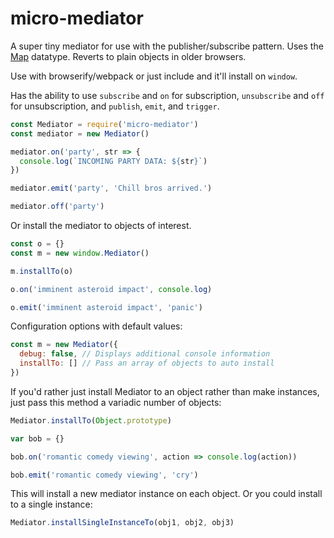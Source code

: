 # micro-mediator
A super tiny mediator for use with the publisher/subscribe pattern. Uses the [Map](https://developer.mozilla.org/en-US/docs/Web/JavaScript/Reference/Global_Objects/Map) datatype. Reverts to plain objects in older browsers. 

Use with browserify/webpack or just include and it'll install on `window`.

Has the ability to use `subscribe` and `on` for subscription, `unsubscribe` and `off` for unsubscription, and `publish`, `emit`, and `trigger`.

```javascript
const Mediator = require('micro-mediator')
const mediator = new Mediator()

mediator.on('party', str => {
  console.log(`INCOMING PARTY DATA: ${str}`)
})

mediator.emit('party', 'Chill bros arrived.')

mediator.off('party')
```

Or install the mediator to objects of interest.

```javascript
const o = {}
const m = new window.Mediator()

m.installTo(o)

o.on('imminent asteroid impact', console.log)

o.emit('imminent asteroid impact', 'panic')
```

Configuration options with default values: 

```javascript
const m = new Mediator({
  debug: false, // Displays additional console information
  installTo: [] // Pass an array of objects to auto install
})

```

If you'd rather just install Mediator to an object rather than make instances, just pass this method a variadic number of objects:

```javascript
Mediator.installTo(Object.prototype)

var bob = {}

bob.on('romantic comedy viewing', action => console.log(action))

bob.emit('romantic comedy viewing', 'cry')
```

This will install a new mediator instance on each object. Or you could install to a single instance:

```javascript
Mediator.installSingleInstanceTo(obj1, obj2, obj3)
```